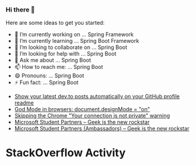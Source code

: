 ### Hi there 👋


Here are some ideas to get you started:

- 🔭 I’m currently working on ... Spring Framework
- 🌱 I’m currently learning ... Spring Boot Framework
- 👯 I’m looking to collaborate on ... Spring Boot
- 🤔 I’m looking for help with ... Spring Boot
- 💬 Ask me about ... Spring Boot
- 📫 How to reach me: ... Spring Boot
- 😄 Pronouns: ... Spring Boot
- ⚡ Fun fact: ... Spring Boot

<!-- BLOG-POST-LIST:START -->
- [Show your latest dev.to posts automatically on your GitHub profile readme](https://dev.to/gautamkrishnar/show-your-latest-dev-to-posts-automatically-in-your-github-profile-readme-3nk8)
- [God Mode in browsers: document.designMode = "on"](https://dev.to/gautamkrishnar/god-mode-in-browsers-document-designmode-on-2pmo)
- [Skipping the Chrome "Your connection is not private" warning](https://dev.to/gautamkrishnar/quickbits-1-skipping-the-chrome-your-connection-is-not-private-warning-4kp1)
- [Microsoft Student Partners – Geek is the new rockstar](https://dev.to/gautamkrishnar/microsoft-student-partners--geek-is-the-new-rockstar)
- [Microsoft Student Partners (Ambassadors) – Geek is the new rockstar](https://www.gautamkrishnar.com/microsoft-student-partners/)
<!-- BLOG-POST-LIST:END -->

# StackOverflow Activity

<!-- STACKOVERFLOW:START -->
<!-- STACKOVERFLOW:END -->